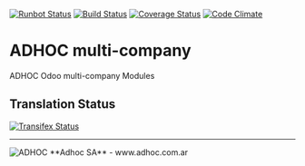[![Runbot Status](http://runbot.adhoc.com.ar/runbot/badge/flat/24/11.0.svg)](http://runbot.adhoc.com.ar/runbot/repo/github-com-ingadhoc-multi-company-24)
[![Build Status](https://travis-ci.org/ingadhoc/multi-company.svg?branch=11.0)](https://travis-ci.org/ingadhoc/multi-company)
[![Coverage Status](https://coveralls.io/repos/ingadhoc/multi-company/badge.png?branch=11.0)](https://coveralls.io/r/ingadhoc/multi-company?branch=11.0)
[![Code Climate](https://codeclimate.com/github/ingadhoc/multi-company/badges/gpa.svg)](https://codeclimate.com/github/ingadhoc/multi-company)

# ADHOC multi-company

ADHOC Odoo multi-company Modules

[//]: # (addons)
[//]: # (end addons)

Translation Status
------------------
[![Transifex Status](https://www.transifex.com/projects/p/ingadhoc-multi-company-11-0/chart/image_png)](https://www.transifex.com/projects/p/ingadhoc-multi-company-11-0)

----

<img alt="ADHOC" src="http://fotos.subefotos.com/83fed853c1e15a8023b86b2b22d6145bo.png" />
**Adhoc SA** - www.adhoc.com.ar
